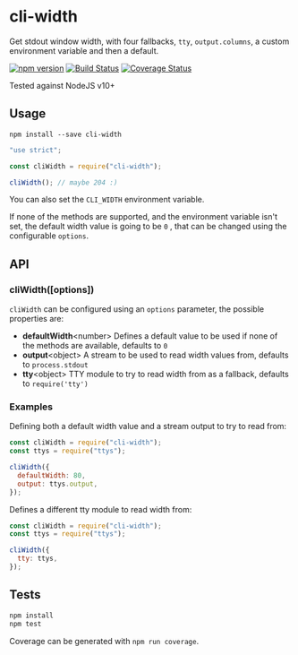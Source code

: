 # cli-width

Get stdout window width, with four fallbacks, `tty`, `output.columns`, a custom environment variable and then a default.

[![npm version](https://badge.fury.io/js/cli-width.svg)](http://badge.fury.io/js/cli-width)
[![Build Status](https://travis-ci.org/knownasilya/cli-width.svg)](https://travis-ci.org/knownasilya/cli-width)
[![Coverage Status](https://coveralls.io/repos/knownasilya/cli-width/badge.svg?branch=master&service=github)](https://coveralls.io/github/knownasilya/cli-width?branch=master)

Tested against NodeJS v10+

## Usage

```
npm install --save cli-width
```

```js
"use strict";

const cliWidth = require("cli-width");

cliWidth(); // maybe 204 :)
```

You can also set the `CLI_WIDTH` environment variable.

If none of the methods are supported, and the environment variable isn't set, the default width value is going to be `0`
, that can be changed using the configurable `options`.

## API

### cliWidth([options])

`cliWidth` can be configured using an `options` parameter, the possible properties are:

- **defaultWidth**\<number\> Defines a default value to be used if none of the methods are available, defaults to `0`
- **output**\<object\> A stream to be used to read width values from, defaults to `process.stdout`
- **tty**\<object\> TTY module to try to read width from as a fallback, defaults to `require('tty')`

### Examples

Defining both a default width value and a stream output to try to read from:

```js
const cliWidth = require("cli-width");
const ttys = require("ttys");

cliWidth({
  defaultWidth: 80,
  output: ttys.output,
});
```

Defines a different tty module to read width from:

```js
const cliWidth = require("cli-width");
const ttys = require("ttys");

cliWidth({
  tty: ttys,
});
```

## Tests

```bash
npm install
npm test
```

Coverage can be generated with `npm run coverage`.
